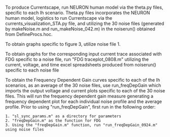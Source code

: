 To produce Currentscape, run NEURON human model via the theta.py files, specific to each Ih scenario. Theta.py files incorporates the NEURON human model, logistics to run Currentscape via the currents_visualization_STA.py file, and utilizing the 30 noise files (generated by makeNoise.m and run_makeNoise_042.m) in the noiserun() obtained from DefineProcs.hoc. 

To obtain graphs specific to figure 3, utilize noise file 1.

To obtain graphs for the corresponding input current trace associated with FDG specific to a noise file, run "FDG traceplot_0808.m" utilizing the current, voltage, and time excel spreadsheets produced from noiserun() specific to each noise file

To obtain the Frequency Dependent Gain curves specific to each of the Ih scenarios, as an average of the 30 noise files, use run_freqDepGain which imports the output voltage and current plots specific to each of the 30 noise files. This will run the frequency dependent gain measure generating a frequency dependent plot for each individual noise profile and the average profile. Prior to using "run_freqDepGain", first run in the following order:

	1. "sl_sync_params.m" as a directory for parameters 
	2. "freqDepGain.m" as the function for FDG
	3. Using the "freqDepGain.m" function, run "run_freqDepGain_0924.m" using noise files
